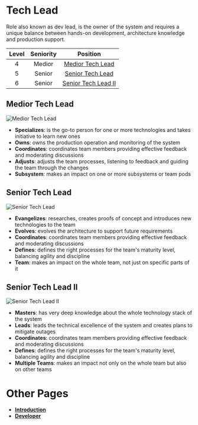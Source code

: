 # Tech Lead

Role also known as dev lead, is the owner of the system and requires a unique balance between hands-on development, architecture knowledge and production support.

| Level | Seniority |                Position                 |
| :---: | :-------: | :-------------------------------------: |
|   4   |  Medior   | [Medior Tech Lead](#medior-tech-lead) |
|   5   |  Senior   | [Senior Tech Lead](#senior-tech-lead) |
|   6   |  Senior   | [Senior Tech Lead II](#senior-tech-lead-ii) |

## Medior Tech Lead

![Medior Tech Lead](/charts/techlead-4.png)

- **Specializes**: is the go-to person for one or more technologies and takes initiative to learn new ones
- **Owns**: owns the production operation and monitoring of the system
- **Coordinates**: coordinates team members providing effective feedback and moderating discussions
- **Adjusts**: adjusts the team processes, listening to feedback and guiding the team through the changes
- **Subsystem**: makes an impact on one or more subsystems or team pods

## Senior Tech Lead

![Senior Tech Lead](/charts/techlead-5.png)

- **Evangelizes**: researches, creates proofs of concept and introduces new technologies to the team
- **Evolves**: evolves the architecture to support future requirements
- **Coordinates**: coordinates team members providing effective feedback and moderating discussions
- **Defines**: defines the right processes for the team's maturity level, balancing agility and discipline
- **Team**: makes an impact on the whole team, not just on specific parts of it

## Senior Tech Lead II

![Senior Tech Lead II](/charts/techlead-6.png)

- **Masters**: has very deep knowledge about the whole technology stack of the system
- **Leads**: leads the technical excellence of the system and creates plans to mitigate outages
- **Coordinates**: coordinates team members providing effective feedback and moderating discussions
- **Defines**: defines the right processes for the team's maturity level, balancing agility and discipline
- **Multiple Teams**: makes an impact not only on the whole team but also on other teams

# Other Pages

- [**Introduction**](README.md)
- [**Developer**](Developer.md)
